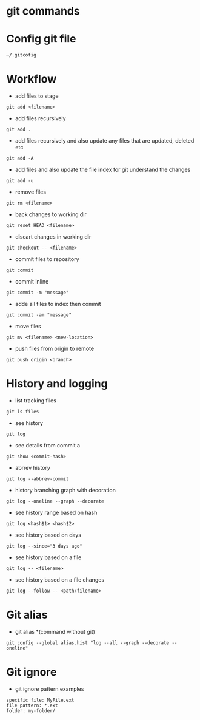 # git commands

# Config git file
```
~/.gitcofig
```

# Workflow 
- add files to stage
```
git add <filename>
```

- add files recursively
```
git add . 
```

- add files recursively and also update any files that are updated, deleted etc
```
git add -A
```

- add files and also update the file index for git understand the changes
```
git add -u
```

- remove files
```
git rm <filename> 
```

- back changes to working dir
```
git reset HEAD <filename>
```

- discart changes in working dir
```
git checkout -- <filename>
```

- commit files to repository
```
git commit 
```

- commit inline
```
git commit -m "message"
```

- adde all files to index then commit 
```
git commit -am "message"
```

- move files
```
git mv <filename> <new-location>
```

- push files from origin to remote
```
git push origin <branch>
```

# History and logging

- list tracking files
```
git ls-files
```

- see history
```
git log
```

- see details from commit a
```
git show <commit-hash>
```

- abrrev history
```
git log --abbrev-commit
```

- history branching graph with decoration
```
git log --oneline --graph --decorate
```

- see history range based on hash
```
git log <hash$1> <hash$2>
```

- see history based on days
```
git log --since="3 days ago"
```

- see history based on a file 
```
git log -- <filename>
```

- see history based on a file  changes
```
git log --follow -- <path/filename>
```

# Git alias

- git alias *(command without git)
```
git config --global alias.hist "log --all --graph --decorate --oneline" 
```

# Git ignore

- git ignore pattern examples
```
specific file: MyFile.ext
file pattern: *.ext
folder: my-folder/
```